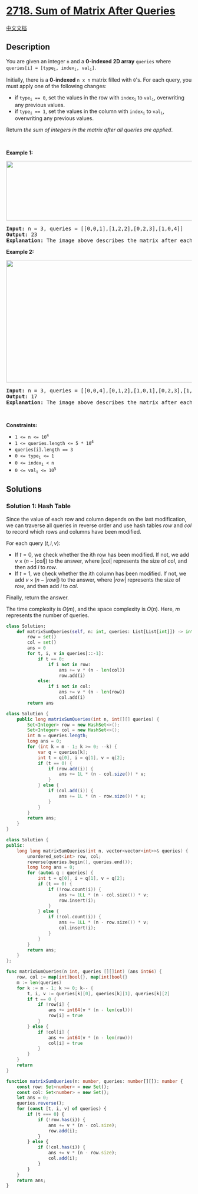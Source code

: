 # [2718. Sum of Matrix After Queries](https://leetcode.com/problems/sum-of-matrix-after-queries)

[中文文档](/solution/2700-2799/2718.Sum%20of%20Matrix%20After%20Queries/README.md)

## Description

<p>You are given an integer <code>n</code> and a <strong>0-indexed</strong>&nbsp;<strong>2D array</strong> <code>queries</code> where <code>queries[i] = [type<sub>i</sub>, index<sub>i</sub>, val<sub>i</sub>]</code>.</p>

<p>Initially, there is a <strong>0-indexed</strong> <code>n x n</code> matrix filled with <code>0</code>&#39;s. For each query, you must apply one of the following changes:</p>

<ul>
	<li>if <code>type<sub>i</sub> == 0</code>, set the values in the row with <code>index<sub>i</sub></code> to <code>val<sub>i</sub></code>, overwriting any previous values.</li>
	<li>if <code>type<sub>i</sub> == 1</code>, set the values in the column with <code>index<sub>i</sub></code> to <code>val<sub>i</sub></code>, overwriting any previous values.</li>
</ul>

<p>Return <em>the sum of integers in the matrix after all queries are applied</em>.</p>

<p>&nbsp;</p>
<p><strong class="example">Example 1:</strong></p>
<img alt="" src="https://spcdn.pages.dev/leetcode/problems/2718.Sum%20of%20Matrix%20After%20Queries/images/exm1.png" style="width: 681px; height: 161px;" />
<pre>
<strong>Input:</strong> n = 3, queries = [[0,0,1],[1,2,2],[0,2,3],[1,0,4]]
<strong>Output:</strong> 23
<strong>Explanation:</strong> The image above describes the matrix after each query. The sum of the matrix after all queries are applied is 23. 
</pre>

<p><strong class="example">Example 2:</strong></p>
<img alt="" src="https://spcdn.pages.dev/leetcode/problems/2718.Sum%20of%20Matrix%20After%20Queries/images/exm2.png" style="width: 681px; height: 331px;" />
<pre>
<strong>Input:</strong> n = 3, queries = [[0,0,4],[0,1,2],[1,0,1],[0,2,3],[1,2,1]]
<strong>Output:</strong> 17
<strong>Explanation:</strong> The image above describes the matrix after each query. The sum of the matrix after all queries are applied is 17.
</pre>

<p>&nbsp;</p>
<p><strong>Constraints:</strong></p>

<ul>
	<li><code>1 &lt;= n &lt;= 10<sup>4</sup></code></li>
	<li><code>1 &lt;= queries.length &lt;= 5 * 10<sup>4</sup></code></li>
	<li><code>queries[i].length == 3</code></li>
	<li><code>0 &lt;= type<sub>i</sub> &lt;= 1</code></li>
	<li><code>0 &lt;= index<sub>i</sub>&nbsp;&lt; n</code></li>
	<li><code>0 &lt;= val<sub>i</sub> &lt;= 10<sup>5</sup></code></li>
</ul>

## Solutions

### Solution 1: Hash Table

Since the value of each row and column depends on the last modification, we can traverse all queries in reverse order and use hash tables $row$ and $col$ to record which rows and columns have been modified.

For each query $(t, i, v)$:

-   If $t = 0$, we check whether the $i$th row has been modified. If not, we add $v \times (n - |col|)$ to the answer, where $|col|$ represents the size of $col$, and then add $i$ to $row$.
-   If $t = 1$, we check whether the $i$th column has been modified. If not, we add $v \times (n - |row|)$ to the answer, where $|row|$ represents the size of $row$, and then add $i$ to $col$.

Finally, return the answer.

The time complexity is $O(m)$, and the space complexity is $O(n)$. Here, $m$ represents the number of queries.

<!-- tabs:start -->

```python
class Solution:
    def matrixSumQueries(self, n: int, queries: List[List[int]]) -> int:
        row = set()
        col = set()
        ans = 0
        for t, i, v in queries[::-1]:
            if t == 0:
                if i not in row:
                    ans += v * (n - len(col))
                    row.add(i)
            else:
                if i not in col:
                    ans += v * (n - len(row))
                    col.add(i)
        return ans
```

```java
class Solution {
    public long matrixSumQueries(int n, int[][] queries) {
        Set<Integer> row = new HashSet<>();
        Set<Integer> col = new HashSet<>();
        int m = queries.length;
        long ans = 0;
        for (int k = m - 1; k >= 0; --k) {
            var q = queries[k];
            int t = q[0], i = q[1], v = q[2];
            if (t == 0) {
                if (row.add(i)) {
                    ans += 1L * (n - col.size()) * v;
                }
            } else {
                if (col.add(i)) {
                    ans += 1L * (n - row.size()) * v;
                }
            }
        }
        return ans;
    }
}
```

```cpp
class Solution {
public:
    long long matrixSumQueries(int n, vector<vector<int>>& queries) {
        unordered_set<int> row, col;
        reverse(queries.begin(), queries.end());
        long long ans = 0;
        for (auto& q : queries) {
            int t = q[0], i = q[1], v = q[2];
            if (t == 0) {
                if (!row.count(i)) {
                    ans += 1LL * (n - col.size()) * v;
                    row.insert(i);
                }
            } else {
                if (!col.count(i)) {
                    ans += 1LL * (n - row.size()) * v;
                    col.insert(i);
                }
            }
        }
        return ans;
    }
};
```

```go
func matrixSumQueries(n int, queries [][]int) (ans int64) {
	row, col := map[int]bool{}, map[int]bool{}
	m := len(queries)
	for k := m - 1; k >= 0; k-- {
		t, i, v := queries[k][0], queries[k][1], queries[k][2]
		if t == 0 {
			if !row[i] {
				ans += int64(v * (n - len(col)))
				row[i] = true
			}
		} else {
			if !col[i] {
				ans += int64(v * (n - len(row)))
				col[i] = true
			}
		}
	}
	return
}
```

```ts
function matrixSumQueries(n: number, queries: number[][]): number {
    const row: Set<number> = new Set();
    const col: Set<number> = new Set();
    let ans = 0;
    queries.reverse();
    for (const [t, i, v] of queries) {
        if (t === 0) {
            if (!row.has(i)) {
                ans += v * (n - col.size);
                row.add(i);
            }
        } else {
            if (!col.has(i)) {
                ans += v * (n - row.size);
                col.add(i);
            }
        }
    }
    return ans;
}
```

<!-- tabs:end -->

<!-- end -->
